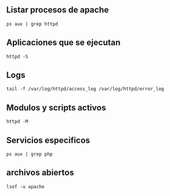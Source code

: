 ## Listar procesos de apache
``` ps aux | grep httpd ``` 

## Aplicaciones que se ejecutan
``` httpd -S ```

## Logs
``` tail -f /var/log/httpd/access_log /var/log/httpd/error_log ```

## Modulos y scripts activos
``` httpd -M ```

## Servicios especificos
``` ps aux | grep php ```
 
## archivos abiertos
``` lsof -u apache ```
